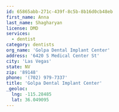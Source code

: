 ```yaml
---
id: 65865abb-271c-439f-8c5b-8b16d0cb48eb
first_name: Anna
last_name: Shagharyan
license: DMD
services:
  - dentist
category: dentists
org_name: 'Golpa Dental Implant Center'
address: '6420 S Medical Center St'
city: 'Las Vegas'
state: NV
zip: '89148'
phone: '(702) 979-7337'
title: 'Golpa Dental Implant Center'
_geoloc:
  lng: -115.28485
  lat: 36.049095
---
```

